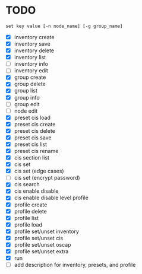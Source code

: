 # TODO

```
set key value [-n node_name] [-g group_name]
```

- [x] inventory create
- [x] inventory save
- [x] inventory delete
- [x] inventory list
- [ ] inventory info
- [ ] inventory edit
- [x] group create
- [x] group delete
- [x] group list
- [x] group info
- [ ] group edit
- [ ] node edit
- [x] preset cis load
- [x] preset cis create
- [x] preset cis delete
- [x] preset cis save
- [x] preset cis list
- [x] preset cis rename
- [x] cis section list
- [x] cis set
- [x] cis set (edge cases)
- [ ] cis set (encrypt password)
- [x] cis search
- [x] cis enable disable
- [x] cis enable disable level profile
- [x] profile create
- [x] profile delete
- [x] profile list
- [x] profile load
- [x] profile set/unset inventory
- [x] profile set/unset cis
- [x] profile set/unset oscap
- [x] profile set/unset extra
- [x] run
- [ ] add description for inventory, presets, and profile
